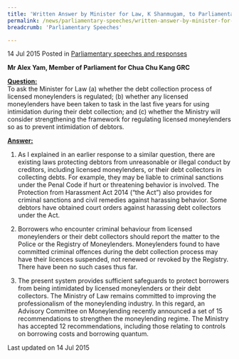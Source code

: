 ```yaml
---
title: 'Written Answer by Minister for Law, K Shanmugam, to Parliamentary Question on Debt Collection by Licensed Moneylenders'
permalink: /news/parliamentary-speeches/written-answer-by-minister-for-law--k-shanmugam--to-parliamentary-q0/
breadcrumb: 'Parliamentary Speeches'

---
```



14 Jul 2015 Posted in [Parliamentary speeches and responses](/news/parliamentary-speeches) 

**Mr Alex Yam, Member of Parliament for Chua Chu Kang GRC**

**<u>Question:</u>**      
To ask the Minister for Law (a) whether the debt collection process of licensed moneylenders is regulated; (b) whether any licensed moneylenders have been taken to task in the last five years for using intimidation during their debt collection; and (c) whether the Ministry will consider strengthening the framework for regulating licensed moneylenders so as to prevent intimidation of debtors.


**<u>Answer:</u>**    

1. As I explained in an earlier response to a similar question, there are existing laws protecting debtors from unreasonable or illegal conduct by creditors, including licensed moneylenders, or their debt collectors in collecting debts. For example, they may be liable to criminal sanctions under the Penal Code if hurt or threatening behavior is involved. The Protection from Harassment Act 2014 (“the Act”) also provides for criminal sanctions and civil remedies against harassing behavior. Some debtors have obtained court orders against harassing debt collectors under the Act. 

2. Borrowers who encounter criminal behaviour from licensed moneylenders or their debt collectors should report the matter to the Police or the Registry of Moneylenders. Moneylenders found to have committed criminal offences during the debt collection process may have their licences suspended, not renewed or revoked by the Registry. There have been no such cases thus far. 

3. The present system provides sufficient safeguards to protect borrowers from being intimidated by licensed moneylenders or their debt collectors. The Ministry of Law remains committed to improving the professionalism of the moneylending industry. In this regard, an Advisory Committee on Moneylending recently announced a set of 15 recommendations to strengthen the moneylending regime. The Ministry has accepted 12 recommendations, including those relating to controls on borrowing costs and borrowing quantum. 




<p class="right-side-updated">Last updated on 14 Jul 2015</p> 




